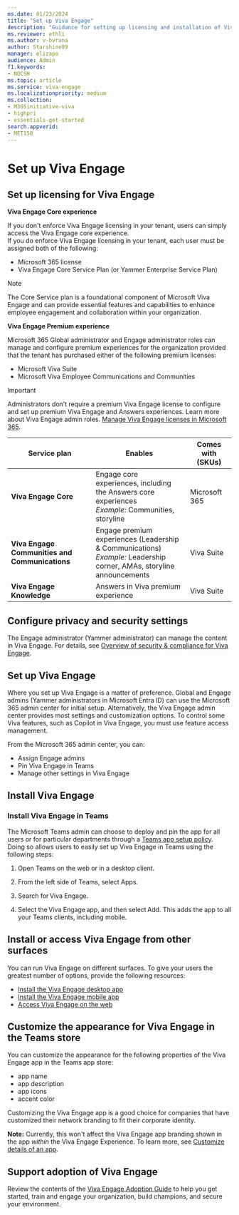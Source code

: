 ```yaml
---
ms.date: 01/23/2024
title: "Set up Viva Engage"
description: "Guidance for setting up licensing and installation of Viva Engage for an organzation."
ms.reviewer: ethli
ms.author: v-bvrana
author: Starshine89
manager: elizapo
audience: Admin
f1.keywords:
- NOCSH
ms.topic: article
ms.service: viva-engage
ms.localizationpriority: medium
ms.collection:  
- M365initiative-viva
- highpri
- essentials-get-started
search.appverid:
- MET150
---
```

# Set up Viva Engage

## Set up licensing for Viva Engage

**Viva Engage Core experience**

If you don't enforce Viva Engage licensing in your tenant, users can simply access the Viva Engage core experience.
<br>If you do enforce Viva Engage licensing in your tenant, each user must be assigned both of the following:
<ul><li>Microsoft 365 license</li>
<li>Viva Engage Core Service Plan (or Yammer Enterprise Service Plan)</li></ul>

>[!NOTE]
>The Core Service plan is a foundational component of Microsoft Viva Engage and can provide essential features and capabilities to enhance employee engagement and collaboration within your organization.

**Viva Engage Premium experience**

Microsoft 365 Global administrator and Engage administrator roles can manage and configure premium experiences for the organization provided that the tenant has purchased either of the following premium licenses:

- Microsoft Viva Suite
- Microsoft Viva Employee Communications and Communities

>[!IMPORTANT]
>Administrators don’t require a premium Viva Engage license to configure and set up premium Viva Engage and Answers experiences. Learn more about Viva Engage admin roles. 
[Manage Viva Engage licenses in Microsoft 365](/Viva/engage/manage-engage-licenses-microsoft-365).

|Service plan |Enables |Comes with (SKUs)|
|-------------------|---------|-------|
|**Viva Engage Core**|Engage core experiences, including the Answers core experiences  <br> *Example:* Communities, storyline |Microsoft 365|
|**Viva Engage Communities and Communications**|Engage premium experiences (Leadership & Communications) <br> *Example:* Leadership corner, AMAs, storyline announcements |Viva Suite|
|**Viva Engage Knowledge**|Answers in Viva premium experience |Viva Suite|

## Configure privacy and security settings

The Engage administrator (Yammer administrator) can manage the content in Viva Engage. 
For details, see [Overview of security & compliance for Viva Engage](/viva/engage/manage-security-and-compliance/security-and-compliance).

## Set up Viva Engage

Where you set up Viva Engage is a matter of preference. Global and Engage admins (Yammer administrators in Microsoft Entra ID) can use the Microsoft 365 admin center for initial setup. Alternatively, the Viva Engage admin center provides most settings and customization options.  To control some Viva features, such as Copilot in Viva Engage, you must use feature access management.

From the Microsoft 365 admin center, you can:
- Assign Engage admins 
- Pin Viva Engage in Teams 
- Manage other settings in Viva Engage 

## Install Viva Engage

### Install Viva Engage in Teams

The Microsoft Teams admin can choose to deploy and pin the app for all users or for particular departments through a [Teams app setup policy](/microsoftteams/teams-app-setup-policies). Doing so allows users to easily set up Viva Engage in Teams using the following steps:

1. Open Teams on the web or in a desktop client.

2. From the left side of Teams, select Apps.

3. Search for Viva Engage.

4. Select the Viva Engage app, and then select Add. This adds the app to all your Teams clients, including mobile.

## Install or access Viva Engage from other surfaces

You can run Viva Engage on different surfaces. To give your users the greatest number of options, provide the following resources:

- [Install the Viva Engage desktop app](https://prod.support.services.microsoft.com/en-au/office/install-the-viva-engage-desktop-app-66ccb412-ca1d-4e43-872c-9705abf11b1b)
- [Install the Viva Engage mobile app](https://support.microsoft.com/en-us/office/set-up-viva-engage-on-your-mobile-phone-e52e65ad-14fa-4db9-b8f7-80fe3f6e25a7)
- [Access Viva Engage on the web](https://engage.cloud.microsoft/main/feed)

 ## Customize the appearance for Viva Engage in the Teams store

 You can customize the appearance for the following properties of the Viva Engage app in the Teams app store:
 - app name
 - app description 
 - app icons
 - accent color

Customizing the Viva Engage app is a good choice for companies that have customized their network branding to fit their corporate identity.

**Note:** Currently, this won't affect the Viva Engage app branding shown in the app _within_ the Viva Engage Experience. To learn more, see [Customize details of an app](/MicrosoftTeams/customize-apps#customize-details-of-an-app).
 
 ## Support adoption of Viva Engage
 
Review the contents of the [Viva Engage Adoption Guide](https://adoption.microsoft.com/en-us/viva/engage/) to help you get started, train and engage your organization, build champions, and secure your environment.